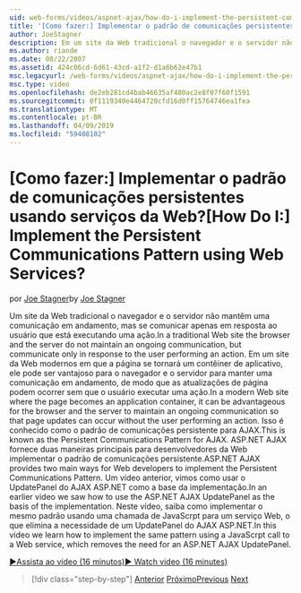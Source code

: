 ```yaml
---
uid: web-forms/videos/aspnet-ajax/how-do-i-implement-the-persistent-communications-pattern-using-web-services
title: '[Como fazer:] Implementar o padrão de comunicações persistentes usando serviços da Web? | Microsoft Docs'
author: JoeStagner
description: Em um site da Web tradicional o navegador e o servidor não mantêm uma comunicação em andamento, mas se comunicar apenas em resposta ao usuário que está executando uma ação...
ms.author: riande
ms.date: 08/22/2007
ms.assetid: 424c06cd-6d61-43cd-a1f2-d1a6b62e47b1
msc.legacyurl: /web-forms/videos/aspnet-ajax/how-do-i-implement-the-persistent-communications-pattern-using-web-services
msc.type: video
ms.openlocfilehash: de2eb281cd4bab46635af480ac2e8f07f60f1591
ms.sourcegitcommit: 0f1119340e4464720cfd16d0ff15764746ea1fea
ms.translationtype: MT
ms.contentlocale: pt-BR
ms.lasthandoff: 04/09/2019
ms.locfileid: "59408102"
---
```

# <a name="how-do-i-implement-the-persistent-communications-pattern-using-web-services"></a><span data-ttu-id="dffe1-104">[Como fazer:] Implementar o padrão de comunicações persistentes usando serviços da Web?</span><span class="sxs-lookup"><span data-stu-id="dffe1-104">[How Do I:] Implement the Persistent Communications Pattern using Web Services?</span></span>

<span data-ttu-id="dffe1-105">por [Joe Stagner](https://github.com/JoeStagner)</span><span class="sxs-lookup"><span data-stu-id="dffe1-105">by [Joe Stagner](https://github.com/JoeStagner)</span></span>

<span data-ttu-id="dffe1-106">Um site da Web tradicional o navegador e o servidor não mantêm uma comunicação em andamento, mas se comunicar apenas em resposta ao usuário que está executando uma ação.</span><span class="sxs-lookup"><span data-stu-id="dffe1-106">In a traditional Web site the browser and the server do not maintain an ongoing communication, but communicate only in response to the user performing an action.</span></span> <span data-ttu-id="dffe1-107">Em um site da Web modernos em que a página se tornará um contêiner de aplicativo, ele pode ser vantajoso para o navegador e o servidor para manter uma comunicação em andamento, de modo que as atualizações de página podem ocorrer sem que o usuário executar uma ação.</span><span class="sxs-lookup"><span data-stu-id="dffe1-107">In a modern Web site where the page becomes an application container, it can be advantageous for the browser and the server to maintain an ongoing communication so that page updates can occur without the user performing an action.</span></span> <span data-ttu-id="dffe1-108">Isso é conhecido como o padrão de comunicações persistente para AJAX.</span><span class="sxs-lookup"><span data-stu-id="dffe1-108">This is known as the Persistent Communications Pattern for AJAX.</span></span> <span data-ttu-id="dffe1-109">ASP.NET AJAX fornece duas maneiras principais para desenvolvedores da Web implementar o padrão de comunicações persistente.</span><span class="sxs-lookup"><span data-stu-id="dffe1-109">ASP.NET AJAX provides two main ways for Web developers to implement the Persistent Communications Pattern.</span></span> <span data-ttu-id="dffe1-110">Um vídeo anterior, vimos como usar o UpdatePanel do AJAX ASP.NET como a base da implementação.</span><span class="sxs-lookup"><span data-stu-id="dffe1-110">In an earlier video we saw how to use the ASP.NET AJAX UpdatePanel as the basis of the implementation.</span></span> <span data-ttu-id="dffe1-111">Neste vídeo, saiba como implementar o mesmo padrão usando uma chamada de JavaScrpt para um serviço Web, o que elimina a necessidade de um UpdatePanel do AJAX ASP.NET.</span><span class="sxs-lookup"><span data-stu-id="dffe1-111">In this video we learn how to implement the same pattern using a JavaScrpt call to a Web service, which removes the need for an ASP.NET AJAX UpdatePanel.</span></span>

[<span data-ttu-id="dffe1-112">&#9654;Assista ao vídeo (16 minutos)</span><span class="sxs-lookup"><span data-stu-id="dffe1-112">&#9654; Watch video (16 minutes)</span></span>](https://channel9.msdn.com/Blogs/ASP-NET-Site-Videos/how-do-i-implement-the-persistent-communications-pattern-using-web-services)

> [!div class="step-by-step"]
> <span data-ttu-id="dffe1-113">[Anterior](how-do-i-localize-an-aspnet-ajax-application.md)
> [Próximo](how-do-i-trigger-an-updatepanel-refresh-from-a-dropdownlist-control.md)</span><span class="sxs-lookup"><span data-stu-id="dffe1-113">[Previous](how-do-i-localize-an-aspnet-ajax-application.md)
[Next](how-do-i-trigger-an-updatepanel-refresh-from-a-dropdownlist-control.md)</span></span>
